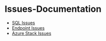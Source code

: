 # Issues-Documentation

* [SQL Issues](SQL_Issues.md)
* [Endpoint Issues](Endpoint_Issues.md)
* [Azure Stack Issues](AzureStack_Issues.md)
